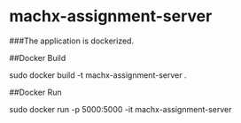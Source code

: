 # machx-assignment-server

###The application is dockerized.

##Docker Build

sudo docker build -t machx-assignment-server .

##Docker Run

sudo docker run -p 5000:5000 -it machx-assignment-server
